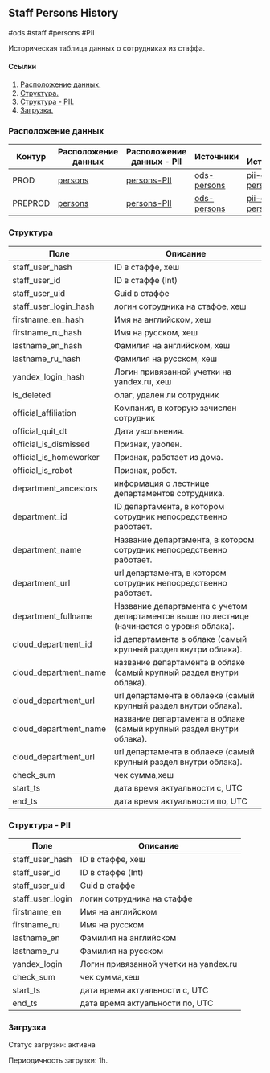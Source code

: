## Staff Persons History
#ods #staff #persons #PII

Историческая таблица данных о сотрудниках из стаффа.

#### Ссылки
1. [Расположение данных.](#расположение-данных)
2. [Структура.](#структура)
4. [Структура - PII.](#структура---PII)
5. [Загрузка.](#загрузка)


### Расположение данных
| Контур  | Расположение данных                                                                                               | Расположение данных - PII                                                                                                 | Источники                                                                                                     | PII Источники                                                                                                         |
|---------|-------------------------------------------------------------------------------------------------------------------|---------------------------------------------------------------------------------------------------------------------------|---------------------------------------------------------------------------------------------------------------|-----------------------------------------------------------------------------------------------------------------------|
| PROD    | [persons](https://yt.yandex-team.ru/hahn/navigation?path=//home/cloud-dwh/data/prod/ods/staff/persons_history)    | [persons-PII](https://yt.yandex-team.ru/hahn/navigation?path=//home/cloud-dwh/data/prod/ods/staff/PII/persons_history)    | [ods-persons](https://yt.yandex-team.ru/hahn/navigation?path=//home/cloud-dwh/data/prod/ods/staff/persons)    | [pii-ods-persons](https://yt.yandex-team.ru/hahn/navigation?path=//home/cloud-dwh/data/prod/ods/staff/PII/persons)    |
| PREPROD | [persons](https://yt.yandex-team.ru/hahn/navigation?path=//home/cloud-dwh/data/preprod/ods/staff/persons_history) | [persons-PII](https://yt.yandex-team.ru/hahn/navigation?path=//home/cloud-dwh/data/preprod/ods/staff/PII/persons_history) | [ods-persons](https://yt.yandex-team.ru/hahn/navigation?path=//home/cloud-dwh/data/preprod/ods/staff/persons) | [pii-ods-persons](https://yt.yandex-team.ru/hahn/navigation?path=//home/cloud-dwh/data/preprod/ods/staff/PII/persons) |


### Структура
| Поле                   | Описание                                                                                    |
|------------------------|---------------------------------------------------------------------------------------------|
| staff_user_hash        | ID в стаффе, хеш                                                                            |
| staff_user_id          | ID в стаффе (Int)                                                                           |
| staff_user_uid         | Guid в стаффе                                                                               |
| staff_user_login_hash  | логин сотрудника на стаффе, хеш                                                             |
| firstname_en_hash      | Имя на английском, хеш                                                                      |
| firstname_ru_hash      | Имя на русском, хеш                                                                         |
| lastname_en_hash       | Фамилия на английском, хеш                                                                  |
| lastname_ru_hash       | Фамилия на русском, хеш                                                                     |
| yandex_login_hash      | Логин привязанной учетки на yandex.ru, хеш                                                  |
| is_deleted             | флаг, удален ли сотрудник                                                                   |
| official_affiliation   | Компания, в которую зачислен сотрудник                                                      |
| official_quit_dt       | Дата увольнения.                                                                            |
| official_is_dismissed  | Признак, уволен.                                                                            |
| official_is_homeworker | Признак, работает из дома.                                                                  |
| official_is_robot      | Признак, робот.                                                                             |
| department_ancestors   | информация о лестнице департаментов сотрудника.                                             |
| department_id          | ID департамента, в котором сотрудник непосредственно работает.                              |
| department_name        | Название департамента, в котором сотрудник непосредственно работает.                        |
| department_url         | url департамента, в котором сотрудник непосредственно работает.                             |
| department_fullname    | Название департамента с учетом департаментов выше по лестнице (начинается с уровня облака). |
| cloud_department_id    | id департамента в облаке (самый крупный раздел внутри облака).                              |
| cloud_department_name  | название департамента в облаке (самый крупный раздел внутри облака).                        |
| cloud_department_url   | url департамента в облаеке (самый крупный раздел внутри облака).                            |
| cloud_department_name  | название департамента в облаке (самый крупный раздел внутри облака).                        |
| cloud_department_url   | url департамента в облаеке (самый крупный раздел внутри облака).                            |
| check_sum              | чек сумма,хеш                                                                               |
| start_ts               | дата время актуальности c, UTC                                                              |
| end_ts                 | дата время актуальности по, UTC                                                             |

### Структура - PII
| Поле             | Описание                              |
|------------------|---------------------------------------|
| staff_user_hash  | ID в стаффе, хеш                      |
| staff_user_id    | ID в стаффе (Int)                     |
| staff_user_uid   | Guid в стаффе                         |
| staff_user_login | логин сотрудника на стаффе            |
| firstname_en     | Имя на английском                     |
| firstname_ru     | Имя на русском                        |
| lastname_en      | Фамилия на английском                 |
| lastname_ru      | Фамилия на русском                    |
| yandex_login     | Логин привязанной учетки на yandex.ru |
| check_sum        | чек сумма,хеш                         |
| start_ts         | дата время актуальности c, UTC        |
| end_ts           | дата время актуальности по, UTC       |


### Загрузка

Статус загрузки: активна

Периодичность загрузки: 1h.
